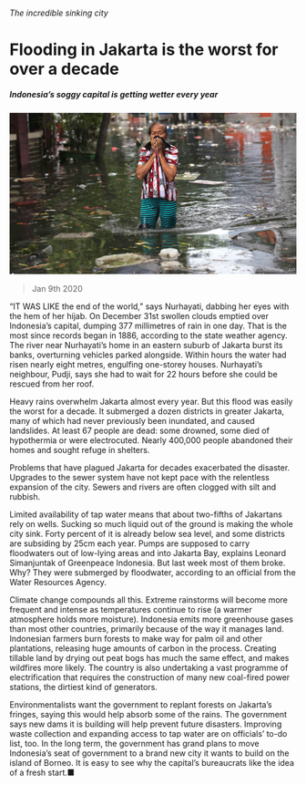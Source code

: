 ###### The incredible sinking city

# Flooding in Jakarta is the worst for over a decade 

##### Indonesia’s soggy capital is getting wetter every year 

![image](images/20200111_ASP002_0.jpg) 

> Jan 9th 2020 

“IT WAS LIKE the end of the world,” says Nurhayati, dabbing her eyes with the hem of her hijab. On December 31st swollen clouds emptied over Indonesia’s capital, dumping 377 millimetres of rain in one day. That is the most since records began in 1886, according to the state weather agency. The river near Nurhayati’s home in an eastern suburb of Jakarta burst its banks, overturning vehicles parked alongside. Within hours the water had risen nearly eight metres, engulfing one-storey houses. Nurhayati’s neighbour, Pudji, says she had to wait for 22 hours before she could be rescued from her roof. 

Heavy rains overwhelm Jakarta almost every year. But this flood was easily the worst for a decade. It submerged a dozen districts in greater Jakarta, many of which had never previously been inundated, and caused landslides. At least 67 people are dead: some drowned, some died of hypothermia or were electrocuted. Nearly 400,000 people abandoned their homes and sought refuge in shelters.


Problems that have plagued Jakarta for decades exacerbated the disaster. Upgrades to the sewer system have not kept pace with the relentless expansion of the city. Sewers and rivers are often clogged with silt and rubbish.

Limited availability of tap water means that about two-fifths of Jakartans rely on wells. Sucking so much liquid out of the ground is making the whole city sink. Forty percent of it is already below sea level, and some districts are subsiding by 25cm each year. Pumps are supposed to carry floodwaters out of low-lying areas and into Jakarta Bay, explains Leonard Simanjuntak of Greenpeace Indonesia. But last week most of them broke. Why? They were submerged by floodwater, according to an official from the Water Resources Agency.

Climate change compounds all this. Extreme rainstorms will become more frequent and intense as temperatures continue to rise (a warmer atmosphere holds more moisture). Indonesia emits more greenhouse gases than most other countries, primarily because of the way it manages land. Indonesian farmers burn forests to make way for palm oil and other plantations, releasing huge amounts of carbon in the process. Creating tillable land by drying out peat bogs has much the same effect, and makes wildfires more likely. The country is also undertaking a vast programme of electrification that requires the construction of many new coal-fired power stations, the dirtiest kind of generators.

Environmentalists want the government to replant forests on Jakarta’s fringes, saying this would help absorb some of the rains. The government says new dams it is building will help prevent future disasters. Improving waste collection and expanding access to tap water are on officials’ to-do list, too. In the long term, the government has grand plans to move Indonesia’s seat of government to a brand new city it wants to build on the island of Borneo. It is easy to see why the capital’s bureaucrats like the idea of a fresh start.■

